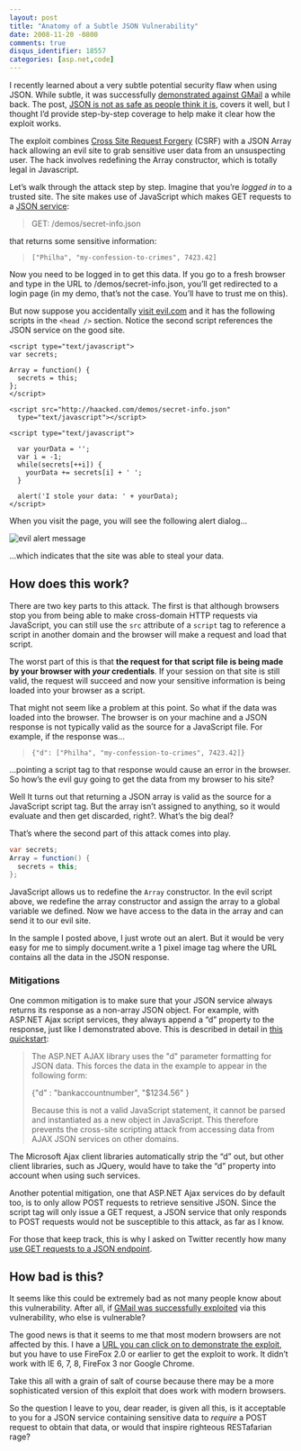 ```yaml
---
layout: post
title: "Anatomy of a Subtle JSON Vulnerability"
date: 2008-11-20 -0800
comments: true
disqus_identifier: 18557
categories: [asp.net,code]
---
```

I recently learned about a very subtle potential security flaw when
using JSON. While subtle, it was successfully [demonstrated against
GMail](http://jeremiahgrossman.blogspot.com/2006/01/advanced-web-attack-techniques-using.html "GMail Attack")
a while back. The post, [JSON is not as safe as people think it
is](http://directwebremoting.org/blog/joe/2007/03/05/json_is_not_as_safe_as_people_think_it_is.html "JSON is not so safe"),
covers it well, but I thought I’d provide step-by-step coverage to help
make it clear how the exploit works.

The exploit combines [Cross Site Request
Forgery](http://www.codinghorror.com/blog/archives/001175.html "Cross Site Request Forgery")
(CSRF) with a JSON Array hack allowing an evil site to grab sensitive
user data from an unsuspecting user. The hack involves redefining the
Array constructor, which is totally legal in Javascript.

Let’s walk through the attack step by step. Imagine that you’re *logged
in* to a trusted site. The site makes use of JavaScript which makes GET
requests to a [JSON
service](http://haacked.com/demos/secret-info.json "Json service"):

> GET: /demos/secret-info.json

that returns some sensitive information:

> `["Philha", "my-confession-to-crimes", 7423.42]`

Now you need to be logged in to get this data. If you go to a fresh
browser and type in the URL to /demos/secret-info.json, you’ll get
redirected to a login page (in my demo, that’s not the case. You’ll have
to trust me on this).

But now suppose you accidentally [visit
evil.com](http://subtextproject.com/demos/evil.html "Evil demo") and it
has the following scripts in the `<head />` section. Notice the second
script references the JSON service on the good site.

```
<script type="text/javascript">
var secrets;

Array = function() {
  secrets = this;
};
</script>

<script src="http://haacked.com/demos/secret-info.json" 
  type="text/javascript"></script>

<script type="text/javascript">

  var yourData = '';
  var i = -1;
  while(secrets[++i]) {
    yourData += secrets[i] + ' ';
  }

  alert('I stole your data: ' + yourData);
</script>
```

When you visit the page, you will see the following alert dialog…

![evil alert
message](http://haacked.com/images/haacked_com/WindowsLiveWriter/JSONSecurity_C4E5/evil-alert-message_3.png "evil alert message")

…which indicates that the site was able to steal your data.

How does this work?
-------------------

There are two key parts to this attack. The first is that although
browsers stop you from being able to make cross-domain HTTP requests via
JavaScript, you can still use the `src` attribute of a `script` tag to
reference a script in another domain and the browser will make a request
and load that script.

The worst part of this is that **the request for that script file is
being made by your browser with *your* credentials**. If your session on
that site is still valid, the request will succeed and now your
sensitive information is being loaded into your browser as a script.

That might not seem like a problem at this point. So what if the data
was loaded into the browser. The browser is on your machine and a JSON
response is not typically valid as the source for a JavaScript file. For
example, if the response was…

> `{"d": ["Philha", "my-confession-to-crimes", 7423.42]}`

…pointing a script tag to that response would cause an error in the
browser. So how’s the evil guy going to get the data from my browser to
his site?

Well It turns out that returning a JSON array is valid as the source for
a JavaScript script tag. But the array isn’t assigned to anything, so it
would evaluate and then get discarded, right?. What’s the big deal?

That’s where the second part of this attack comes into play.

```csharp
var secrets;
Array = function() {
  secrets = this;
};
```

JavaScript allows us to redefine the `Array` constructor. In the evil
script above, we redefine the array constructor and assign the array to
a global variable we defined. Now we have access to the data in the
array and can send it to our evil site.

In the sample I posted above, I just wrote out an alert. But it would be
very easy for me to simply document.write a 1 pixel image tag where the
URL contains all the data in the JSON response.

### Mitigations

One common mitigation is to make sure that your JSON service always
returns its response as a non-array JSON object. For example, with
ASP.NET Ajax script services, they always append a “d” property to the
response, just like I demonstrated above. This is described in detail in
[this
quickstart](http://quickstarts.asp.net/previews/ajax/jsonsyntax.aspx "Json Syntax"):

> The ASP.NET AJAX library uses the "d" parameter formatting for JSON
> data. This forces the data in the example to appear in the following
> form:
>
> {"d" : "bankaccountnumber", "\$1234.56" }
>
> Because this is not a valid JavaScript statement, it cannot be parsed
> and instantiated as a new object in JavaScript. This therefore
> prevents the cross-site scripting attack from accessing data from AJAX
> JSON services on other domains.
>
The Microsoft Ajax client libraries automatically strip the “d” out, but
other client libraries, such as JQuery, would have to take the “d”
property into account when using such services.

Another potential mitigation, one that ASP.NET Ajax services do by
default too, is to only allow POST requests to retrieve sensitive JSON.
Since the script tag will only issue a GET request, a JSON service that
only responds to POST requests would not be susceptible to this attack,
as far as I know.

For those that keep track, this is why I asked on Twitter recently how
many [use GET requests to a JSON
endpoint](http://twitter.com/haacked/status/1010119989 "GET requests").

How bad is this?
----------------

It seems like this could be extremely bad as not many people know about
this vulnerability. After all, if [GMail was successfully
exploited](http://jeremiahgrossman.blogspot.com/2006/01/advanced-web-attack-techniques-using.html "Advanced Web Attack Techniques using GMail")
via this vulnerability, who else is vulnerable?

The good news is that it seems to me that most modern browsers are not
affected by this. I have a [URL you can click on to demonstrate the
exploit](http://subtextproject.com/demos/evil.html "Evil Site Demo"),
but you have to use FireFox 2.0 or earlier to get the exploit to work.
It didn’t work with IE 6, 7, 8, FireFox 3 nor Google Chrome.

Take this all with a grain of salt of course because there may be a more
sophisticated version of this exploit that does work with modern
browsers.

So the question I leave to you, dear reader, is given all this, is it
acceptable to you for a JSON service containing sensitive data to
*require* a POST request to obtain that data, or would that inspire
righteous RESTafarian rage?



